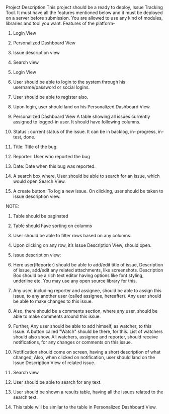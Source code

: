 
Project Description
This project should be a ready to deploy, Issue Tracking Tool. It must have all the
features mentioned below and it must be deployed on a server before submission.
You are allowed to use any kind of modules, libraries and tool you want.
Features of the platform-
1. Login View
2. Personalized Dashboard View
3. Issue description view
4. Search view


1. Login View
1. User should be able to login to the system through his username/password
or social logins.
2. User should be able to register also.
3. Upon login, user should land on his Personalized Dashboard View.

2. Personalized Dashboard View
A table showing all issues currently assigned to logged-in user. It should have
following columns.
1. Status : current status of the issue. It can be in backlog, in- progress,
in-test, done.
2. Title: Title of the bug.
3. Reporter: User who reported the bug
4. Date: Date when this bug was reported.
5. A search box where, User should be able to search for an issue, which
would open Search View.
6. A create button: To log a new issue. On clicking, user should be
taken to issue description view.

NOTE:
1. Table should be paginated
2. Table should have sorting on columns
3. User should be able to filter rows based on any columns.
4. Upon clicking on any row, it’s Issue Description View, should open.


3. Issue description view:
1. Here user(Reporter) should be able to add/edit title of issue, Description of
issue, add/edit any related attachments, like screenshots. Description Box
should be a rich text editor having options like font styling, underline etc.
You may use any open source library for this.
2. Any user, including reporter and assignee, should be able to assign this
issue, to any another user (called assignee, hereafter). Any user should be
able to make changes to this issue.
3. Also, there should be a comments section, where any user, should be
able to make comments around this issue.
4. Further, Any user should be able to add himself, as watcher, to this issue. A
button called "Watch" should be there, for this. List of watchers should also
show. All watchers, assignee and reporter, should receive notifications, for
any changes or comments on this issue.
5. Notification should come on screen, having a short description of what
changed, Also, when clicked on notification, user should land on the Issue
Description View of related issue.


4. Search view
1. User should be able to search for any text.
2. User should be shown a results table, having all the issues related to the
search text.
3. This table will be similar to the table in Personalized Dashboard View.
